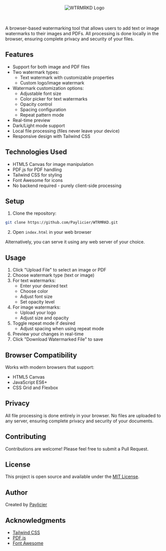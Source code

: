 <br><br>
<p align="center">
<img src="https://cloud-c7zh6ms5l-hack-club-bot.vercel.app/0logo.svg" alt="WTRMRKD Logo"/>
</p>
<br><br>
A browser-based watermarking tool that allows users to add text or image watermarks to their images and PDFs. All processing is done locally in the browser, ensuring complete privacy and security of your files.

## Features

- Support for both image and PDF files
- Two watermark types:
  - Text watermark with customizable properties
  - Custom logo/image watermark
- Watermark customization options:
  - Adjustable font size
  - Color picker for text watermarks
  - Opacity control
  - Spacing configuration
  - Repeat pattern mode
- Real-time preview
- Dark/Light mode support
- Local file processing (files never leave your device)
- Responsive design with Tailwind CSS

## Technologies Used

- HTML5 Canvas for image manipulation
- PDF.js for PDF handling
- Tailwind CSS for styling
- Font Awesome for icons
- No backend required - purely client-side processing

## Setup

1. Clone the repository:
```bash
git clone https://github.com/Paylicier/WTRMRKD.git
```

2. Open `index.html` in your web browser

Alternatively, you can serve it using any web server of your choice.

## Usage

1. Click "Upload File" to select an image or PDF
2. Choose watermark type (text or image)
3. For text watermarks:
   - Enter your desired text
   - Choose color
   - Adjust font size
   - Set opacity level
4. For image watermarks:
   - Upload your logo
   - Adjust size and opacity
5. Toggle repeat mode if desired
   - Adjust spacing when using repeat mode
6. Preview your changes in real-time
7. Click "Download Watermarked File" to save

## Browser Compatibility

Works with modern browsers that support:
- HTML5 Canvas
- JavaScript ES6+
- CSS Grid and Flexbox

## Privacy

All file processing is done entirely in your browser. No files are uploaded to any server, ensuring complete privacy and security of your documents.

## Contributing

Contributions are welcome! Please feel free to submit a Pull Request.

## License

This project is open source and available under the [MIT License](LICENSE).

## Author

Created by [Paylicier](https://github.com/Paylicier)

## Acknowledgments

- [Tailwind CSS](https://tailwindcss.com/)
- [PDF.js](https://mozilla.github.io/pdf.js/)
- [Font Awesome](https://fontawesome.com/)
